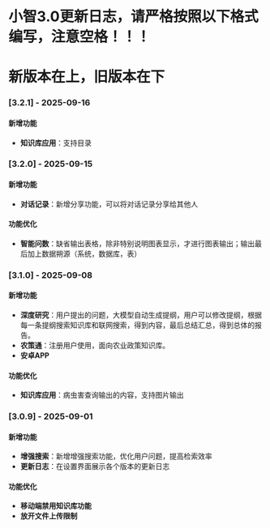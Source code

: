 # 小智3.0更新日志，请严格按照以下格式编写，注意空格！！！
# 新版本在上，旧版本在下

### [3.2.1] - 2025-09-16
#### 新增功能
- **知识库应用**：支持目录

### [3.2.0] - 2025-09-15
#### 新增功能
- **对话记录**：新增分享功能，可以将对话记录分享给其他人
#### 功能优化
- **智能问数**：缺省输出表格，除非特别说明图表显示，才进行图表输出；输出最后加上数据朔源（系统，数据库，表）

### [3.1.0] - 2025-09-08
#### 新增功能
- **深度研究**：用户提出的问题，大模型自动生成提纲，用户可以修改提纲，根据每一条提纲搜索知识库和联网搜索，得到内容，最后总结汇总，得到总体的报告。
- **农策通**：注册用户使用，面向农业政策知识库。
- **安卓APP**
#### 功能优化
- **知识库应用**：病虫害查询输出的内容，支持图片输出

### [3.0.9] - 2025-09-01
#### 新增功能
- **增强搜索**：新增增强搜索功能，优化用户问题，提高检索效率
- **更新日志**：在设置界面展示各个版本的更新日志
#### 功能优化
- **移动端禁用知识库功能**
- **放开文件上传限制**